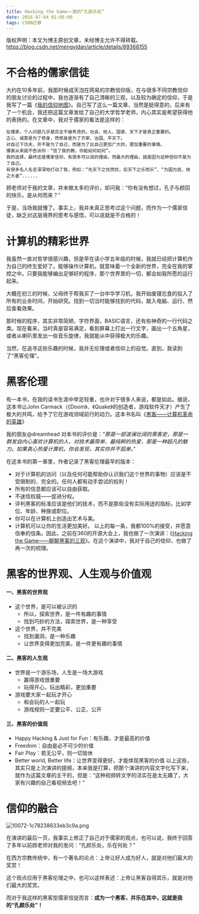 ```yaml
---
title: Hacking the Game——我的“孔颜乐处”
date: 2016-07-04 01:05:00
tags: CSDN迁移
---
```

 版权声明：本文为博主原创文章，未经博主允许不得转载。 https://blog.csdn.net/mengyidan/article/details/89368155   
   # 不合格的儒家信徒

 大约在10多年前，我那时候成天泡在网易的宗教信仰版，在与很多不同宗教信仰的朋友讨论的过程中，我也逐渐有了自己清晰的三观，以及较为确定的信仰，于是我写了一篇《[我的信仰地图](https://www.jianshu.com/p/da99ccff626c)》。自己写了这么一篇文章，当然是挺得意的，后来有了一个机会，我还把这篇文章发给了自己的大学哲学老师，内心其实是希望获得他的表扬的。在文章中，我对于儒家的看法是这样的：

 
```
在儒家，个人问题几乎是完全不被考虑的，社会、他人、国家、天下才是真正重要的。
正心、诚意是为了修身，而修身是为了齐家、治国、平天下。
对自己下功夫，并不是为了自己，而是为了比自己更加广大的，更加重要的事情。
儒家从来就不告诉你：“信了我的教，你能如何如何”。
我的选择，最终还是儒家信仰，有很多可以说的理由，而最大的理由，就是因为这种信仰不是为了自己。
有很多名人名言深深地打动了我，例如：“先天下之忧而忧，后天下之乐而乐”、“为国为民，侠之大者”......

```
 顾老师对于我的文章，并未做太多的评价，却问我：“你有没有想过，孔子与颜回的快乐，是从何而来？”

 于是，当场我就懵了。事实上，我并未真正思考过这个问题，而作为一个儒家信徒，缺乏对这层境界的思考与感悟，可以说就是不合格的！

 
# 计算机的精彩世界

 我虽然一直对哲学很感兴趣，但是早在读小学五年级的时候，我就已经把计算机作为自己的终生爱好了。能够操作计算机，就意味着一个全新的世界，完全在我的掌控之中。只要我能够编出足够好的程序，那个世界里的一切，都会如我所愿的运行起来。

 大概在初三的时候，父母终于帮我买了一台中华学习机，我开始废寝忘食的投入了所有的业余时间，开始研究。找到一切当时能够找到的代码，敲入电脑、运行、然后查看效果。

 那时候的程序，其实非常简陋，字符界面，BASIC语言，还有些神奇的一行代码之类。现在看来，当时真是容易满足，看到屏幕上打出一行文字，画出一个五角星，或者从喇叭里发出一些音乐旋律，我就能从中获得极大的乐趣。

 当然，在追寻这些乐趣的时候，我并无伦理或者信仰上的自觉。直到，我读到了“黑客伦理”。

 
# 黑客伦理

 有一本书，在我的读书生涯中举足轻重，也许对于很多人来说，都是如此。据说，这本书让John Carmack（《Doom》、《Quake》的创造者，游戏软件天才）产生了极大的共鸣，给予了它在游戏领域前行的动力。这本书名叫《[黑客——计算机革命的英雄](https://link.jianshu.com?t=https://book.douban.com/subject/6860890/)》  


  
  
 我的朋友@dreamhead 对本书的评价是：“_那是一部波澜壮阔的黑客史，那是一群发自内心喜欢计算机的人，对技术最简单、最纯粹的热爱，那是一种超凡的魅力。如果真心热爱计算机，你会发现，其实你并不孤单。_”

 在这本书的第一章里，作者记录了黑客伦理最早的版本：

 
  * 对于计算机的访问（以及任何可能帮助你认识我们这个世界的事物）应该是不受限制的、完全的。任何人都有动手尝试的权利！ 
  * 所有的信息都应该可以自由获取。 
  * 不迷信权威——促进分权。 
  * 评判黑客的标准应该是他们的技术，而不是那些没有实际用途的指标，比如学位、年龄、种族或职位。 
  * 你可以在计算机上创造出艺术与美。 
  * 计算机可以让你的生活更加美好。 以上的每一条，我都100%的接受，并愿意信奉的信条。因此，之前在360的开源大会上，我也做了一次演讲：《[Hacking the Game——聊聊黑客的三观](https://link.jianshu.com?t=http://edu.csdn.net/course/detail/2475)》。在这个演讲中，我对于自己的信仰，也做了再一次的梳理。

 
# 黑客的世界观、人生观与价值观

 
#### 一、黑客的世界观

 
  * 这个世界，是可以被认识的 
      * 所以，探索世界，是一件有趣的事情 
      * 找到巧妙的方法，探索世界，是一种享受  
  * 这个世界，并不完美 
      * 找到漏洞，是一种乐趣 
      * 让世界变得更加完美，是一件更有趣的事情  
#### 二、黑客的人生观

 
  * 世界是一个游乐场，人生是一场大游戏 
      * 赢得游戏很重要 
      * 玩得开心，玩出精彩，更加重要  
  * 游戏要大家一起玩才开心 
      * 和会玩的人一起玩 
      * 游戏规则一定要公平、公正、公开  
#### 三、黑客的价值观

 
  * Happy Hacking & Just for Fun：有乐趣，才是最高的价值 
  * Freedom：自由是必不可少的价值 
  * Fair Play：若无公平，则一切皆休 
  * Better world, Better life：让世界变得更好，才能体现黑客的价值 以上这些，其实只是上次演讲的提纲，本来我是打算，把那个演讲的内容文字化写下来，就作为这篇文章的主干的，但是：“这种视频转文字的活实在是太无趣了，大家有兴趣的自己看视频去吧！”

 
# 信仰的融合

 ![10072-1c78238633eb3c9a.png](https://upload-images.jianshu.io/upload_images/10072-1c78238633eb3c9a.png)  
   
   
   
 在演讲的最后一页，我事实上修正了自己对于儒家的观点，也可以说，我终于回答了多年以前顾老师对我的发问：“孔颜乐处，乐在何处？”

 在西方宗教传统中，有一个著名的论点：上帝让好人成为好人，就是对他们最大的奖赏！

 这个观点应用于黑客伦理之中，也可以这样表述：上帝让黑客自得其乐，就是对他们最大的奖赏。

 而对于我这样的黑客型儒家信徒而言：**成为一个黑客，并乐在其中，这就是我的“孔颜乐处”！**

   
   
 